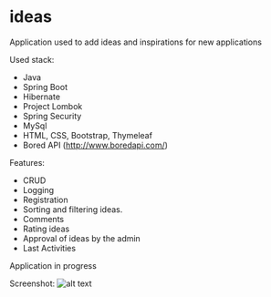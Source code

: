 # ideas

Application used to add ideas and inspirations for new applications

Used stack:
* Java
* Spring Boot
* Hibernate
* Project Lombok
* Spring Security
* MySql
* HTML, CSS, Bootstrap, Thymeleaf
* Bored API (http://www.boredapi.com/)

Features:
* CRUD
* Logging
* Registration
* Sorting and filtering ideas. 
* Comments
* Rating ideas
* Approval of ideas by the admin
* Last Activities

Application in progress

Screenshot:
![alt text](https://user-images.githubusercontent.com/27889606/51564703-4d267280-1e90-11e9-9fb4-803c86de701d.png)
